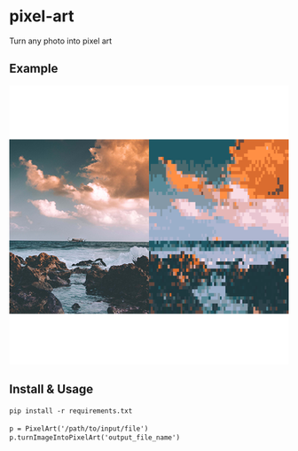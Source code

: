 # pixel-art

Turn any photo into pixel art

## Example
![Before](https://github.com/jbkuczma/pixel-art/blob/master/images/example1.jpg?raw=true)

## Install & Usage
    
    pip install -r requirements.txt
    
    p = PixelArt('/path/to/input/file')
    p.turnImageIntoPixelArt('output_file_name')
    
